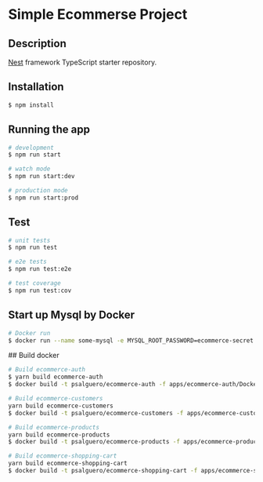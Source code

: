 # Simple Ecommerse Project

## Description

[Nest](https://github.com/nestjs/nest) framework TypeScript starter repository.

## Installation

```bash
$ npm install
```

## Running the app

```bash
# development
$ npm run start

# watch mode
$ npm run start:dev

# production mode
$ npm run start:prod
```

## Test

```bash
# unit tests
$ npm run test

# e2e tests
$ npm run test:e2e

# test coverage
$ npm run test:cov
```

## Start up Mysql by Docker
```bash
# Docker run
$ docker run --name some-mysql -e MYSQL_ROOT_PASSWORD=ecommerce-secret -d mysql
```

## Build docker

```bash
# Build ecommerce-auth
$ yarn build ecommerce-auth
$ docker build -t psalguero/ecommerce-auth -f apps/ecommerce-auth/Dockerfile .

# Build ecommerce-customers
yarn build ecommerce-customers
$ docker build -t psalguero/ecommerce-customers -f apps/ecommerce-customers/Dockerfile .

# Build ecommerce-products
yarn build ecommerce-products
$ docker build -t psalguero/ecommerce-products -f apps/ecommerce-products/Dockerfile .

# Build ecommerce-shopping-cart
yarn build ecommerce-shopping-cart
$ docker build -t psalguero/ecommerce-shopping-cart -f apps/ecommerce-shopping-cart/Dockerfile .

```